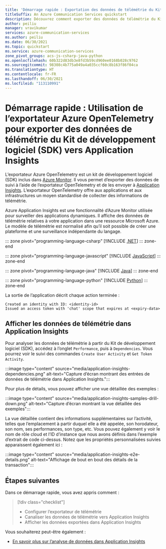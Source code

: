 ```yaml
---
title: 'Démarrage rapide : Exportation des données de télémétrie du Kit de développement logiciel (SDK) vers Application Insights'
titleSuffix: An Azure Communication Services quickstart
description: Découvrez comment exporter des données de télémétrie du Kit de développement logiciel (SDK) Azure Communication Services vers Application Insights.
author: peiliu
manager: vravikumar
services: azure-communication-services
ms.author: peiliu
ms.date: 06/30/2021
ms.topic: quickstart
ms.service: azure-communication-services
zone_pivot_groups: acs-js-csharp-java-python
ms.openlocfilehash: 60b322d83db3e8fd3b59cd960ee0168b028c9762
ms.sourcegitcommit: 98308c4b775a049a4a035ccf60c8b163f86f04ca
ms.translationtype: HT
ms.contentlocale: fr-FR
ms.lasthandoff: 06/30/2021
ms.locfileid: "113110991"
---
```

# <a name="quickstart-using-azure-opentelemetry-exporter-to-export-sdk-telemetry-data-to-application-insights"></a>Démarrage rapide : Utilisation de l’exportateur Azure OpenTelemetry pour exporter des données de télémétrie du Kit de développement logiciel (SDK) vers Application Insights

L’exportateur Azure OpenTelemetry est un kit de développement logiciel (SDK) inclus dans [Azure Monitor](https://docs.microsoft.com/azure/azure-monitor/). Il vous permet d’exporter des données de suivi à l’aide de l’exportateur OpenTelemetry et de les envoyer à [Application Insights](https://docs.microsoft.com/azure/azure-monitor/app/app-insights-overview). L’exportateur OpenTelemetry offre aux applications et aux infrastructures un moyen standardisé de collecter des informations de télémétrie.

Azure Application Insights est une fonctionnalité d’Azure Monitor utilisée pour surveiller des applications dynamiques. Il affiche des données de télémétrie relatives à votre application dans une ressource Microsoft Azure. Le modèle de télémétrie est normalisé afin qu’il soit possible de créer une plateforme et une surveillance indépendante du langage.

::: zone pivot="programming-language-csharp"
[!INCLUDE [.NET](./includes/telemetry-app-insights-net.md)]
::: zone-end

::: zone pivot="programming-language-javascript"
[!INCLUDE [JavaScript](./includes/telemetry-app-insights-js.md)]
::: zone-end

::: zone pivot="programming-language-java"
[!INCLUDE [Java](./includes/telemetry-app-insights-java.md)]
::: zone-end

::: zone pivot="programming-language-python"
[!INCLUDE [Python](./includes/telemetry-app-insights-python.md)]
::: zone-end

La sortie de l’application décrit chaque action terminée :
<!---cSpell:disable --->
```console
Created an identity with ID: <identity-id>
Issued an access token with 'chat' scope that expires at <expiry-data>
```
<!---cSpell:enable --->

## <a name="view-the-telemetry-data-in-application-insights"></a>Afficher les données de télémétrie dans Application Insights
Pour analyser les données de télémétrie à partir du Kit de développement logiciel (SDK), accédez à l’onglet `Performance`, puis à `Dependencies`. Vous pourrez voir le suivi des commandes `Create User Activity` et `Get Token Activity`.

:::image type="content" source="media/application-insights-dependencies.png" alt-text="Capture d’écran montrant des entrées de données de télémétrie dans Application Insights.":::

Pour plus de détails, vous pouvez afficher une vue détaillée des exemples :

:::image type="content" source="media/application-insights-samples-drill-down.png" alt-text="Capture d’écran montrant la vue détaillée des exemples":::

La vue détaillée contient des informations supplémentaires sur l’activité, telles que l’emplacement à partir duquel elle a été appelée, son horodateur, son nom, ses performances, son type, etc. Vous pouvez également y voir le nom de rôle cloud et l’ID d’instance que nous avons définis dans l’exemple d’extrait de code ci-dessus. Notez que les propriétés personnalisées suivies apparaissent également ici :

:::image type="content" source="media/application-insights-e2e-details.png" alt-text="Affichage de bout en bout des détails de la transaction":::

## <a name="next-steps"></a>Étapes suivantes

Dans ce démarrage rapide, vous avez appris comment :

> [!div class="checklist"]
> * Configurer l’exportateur de télémétrie
> * Canaliser les données de télémétrie vers Application Insights
> * Afficher les données exportées dans Application Insights

Vous souhaiterez peut-être également :

- [En savoir plus sur l’analyse de données dans Application Insights](https://docs.microsoft.com/powerapps/maker/canvas-apps/application-insights)
